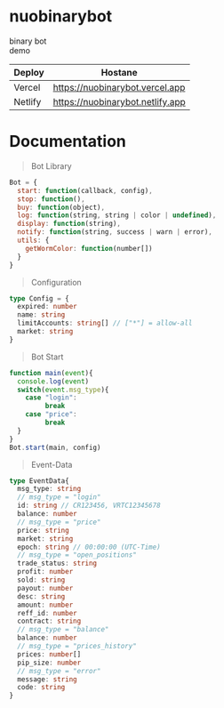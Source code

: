 # nuobinarybot
binary bot<br/>
demo <br/>

| Deploy | Hostane |
| ------ | ------ |
| Vercel | https://nuobinarybot.vercel.app |
| Netlify | https://nuobinarybot.netlify.app |

# Documentation
>Bot Library
```js
Bot = {
  start: function(callback, config),
  stop: function(),
  buy: function(object),
  log: function(string, string | color | undefined),
  display: function(string),
  notify: function(string, success | warn | error),
  utils: {
    getWormColor: function(number[])
  }
}
```
>Configuration
```ts
type Config = {
  expired: number
  name: string
  limitAccounts: string[] // ["*"] = allow-all
  market: string
}
```
>Bot Start
```js
function main(event){
  console.log(event)
  switch(event.msg_type){
    case "login":
         break
    case "price":
         break
  }
}
Bot.start(main, config)
```
> Event-Data
```ts
type EventData{
  msg_type: string
  // msg_type = "login"
  id: string // CR123456, VRTC12345678
  balance: number
  // msg_type = "price"
  price: string
  market: string
  epoch: string // 00:00:00 (UTC-Time)
  // msg_type = "open_positions"
  trade_status: string
  profit: number
  sold: string
  payout: number
  desc: string 
  amount: number
  reff_id: number
  contract: string
  // msg_type = "balance"
  balance: number
  // msg_type = "prices_history"
  prices: number[]
  pip_size: number
  // msg_type = "error"
  message: string
  code: string
}
```
